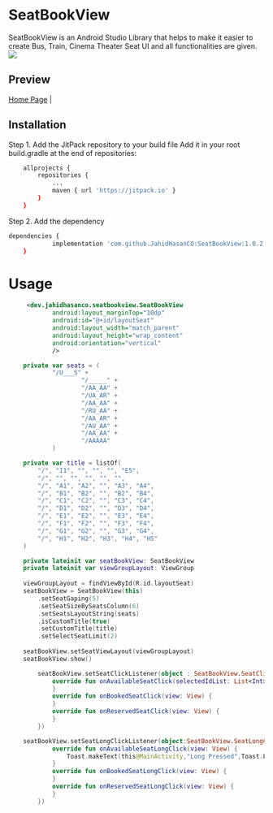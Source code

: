 # SeatBookView
SeatBookView is an Android Studio Library that helps to make it easier to create Bus, Train, Cinema Theater Seat UI and all functionalities are given. [![](https://jitpack.io/v/JahidHasanCO/SeatBookView.svg)](https://jitpack.io/#JahidHasanCO/SeatBookView)


## Preview 
[Home Page](https://github.com/JahidHasanCO/SeatBookView/blob/master/ART/Home.jpg) | 

## Installation
Step 1. Add the JitPack repository to your build file
Add it in your root build.gradle at the end of repositories:
```sh
	allprojects {
		repositories {
			...
			maven { url 'https://jitpack.io' }
		}
	}
```
Step 2. Add the dependency
```sh
dependencies {
	        implementation 'com.github.JahidHasanCO:SeatBookView:1.0.2'
	}
```

# Usage

```xml
     <dev.jahidhasanco.seatbookview.SeatBookView
            android:layout_marginTop="10dp"
            android:id="@+id/layoutSeat"
            android:layout_width="match_parent"
            android:layout_height="wrap_content"
            android:orientation="vertical"
            />
```

```kotlin
    private var seats = (
            "/U___S" +
                    "/_____" +
                    "/AA_AA" +
                    "/UA_AR" +
                    "/AA_AA" +
                    "/RU_AA" +
                    "/AA_AR" +
                    "/AU_AA" +
                    "/AA_AA" +
                    "/AAAAA"
            )
```

```kotlin
    private var title = listOf(
        "/", "I1", "", "", "", "E5",
        "/", "", "", "", "", "",
        "/", "A1", "A2", "", "A3", "A4",
        "/", "B1", "B2", "", "B2", "B4",
        "/", "C1", "C2", "", "C3", "C4",
        "/", "D1", "D2", "", "D3", "D4",
        "/", "E1", "E2", "", "E3", "E4",
        "/", "F1", "F2", "", "F3", "F4",
        "/", "G1", "G2", "", "G3", "G4",
        "/", "H1", "H2", "H3", "H4", "H5"
    )
```


```kotlin
    private lateinit var seatBookView: SeatBookView
    private lateinit var viewGroupLayout: ViewGroup
        
    viewGroupLayout = findViewById(R.id.layoutSeat)
    seatBookView = SeatBookView(this)
        .setSeatGaping(5)
        .setSeatSizeBySeatsColumn(6)
        .setSeatsLayoutString(seats)
        .isCustomTitle(true)
        .setCustomTitle(title)
        .setSelectSeatLimit(2)
        
    seatBookView.setSeatViewLayout(viewGroupLayout)
    seatBookView.show()
```

```kotlin
        seatBookView.setSeatClickListener(object : SeatBookView.SeatClickListener {
            override fun onAvailableSeatClick(selectedIdList: List<Int>, view: View) {
            }
            override fun onBookedSeatClick(view: View) {
            }
            override fun onReservedSeatClick(view: View) {
            }
        })
```

```kotlin
    seatBookView.setSeatLongClickListener(object:SeatBookView.SeatLongClickListener{
            override fun onAvailableSeatLongClick(view: View) {
                Toast.makeText(this@MainActivity,"Long Pressed",Toast.LENGTH_SHORT).show()
            }
            override fun onBookedSeatLongClick(view: View) {
            }
            override fun onReservedSeatLongClick(view: View) {
            }
        })
```
